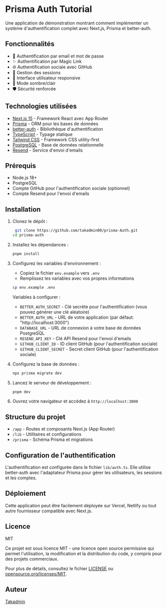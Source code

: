 # Prisma Auth Tutorial

Une application de démonstration montrant comment implémenter un système d'authentification complet avec Next.js, Prisma et better-auth.

## Fonctionnalités

- 🔐 Authentification par email et mot de passe
- ✨ Authentification par Magic Link
- 🌐 Authentification sociale avec GitHub
- 🔄 Gestion des sessions
- 📱 Interface utilisateur responsive
- 🎨 Mode sombre/clair
- 🛡️ Sécurité renforcée

## Technologies utilisées

- [Next.js 15](https://nextjs.org/) - Framework React avec App Router
- [Prisma](https://www.prisma.io/) - ORM pour les bases de données
- [better-auth](https://github.com/better-auth) - Bibliothèque d'authentification
- [TypeScript](https://www.typescriptlang.org/) - Typage statique
- [Tailwind CSS](https://tailwindcss.com/) - Framework CSS utility-first
- [PostgreSQL](https://www.postgresql.org/) - Base de données relationnelle
- [Resend](https://resend.com/) - Service d'envoi d'emails

## Prérequis

- Node.js 18+
- PostgreSQL
- Compte GitHub pour l'authentification sociale (optionnel)
- Compte Resend pour l'envoi d'emails

## Installation

1. Clonez le dépôt :

   ```bash
    git clone https://github.com/takadmin00/prisma-Auth.git
   cd prisma-auth
   ```

2. Installez les dépendances :

   ```bash
   pnpm install
   ```

3. Configurez les variables d'environnement :

   - Copiez le fichier `env.example` vers `.env`
   - Remplissez les variables avec vos propres informations

   ```bash
   cp env.example .env
   ```

   Variables à configurer :

   - `BETTER_AUTH_SECRET` - Clé secrète pour l'authentification (vous pouvez générer une clé aléatoire)
   - `BETTER_AUTH_URL` - URL de votre application (par défaut: "http://localhost:3000")
   - `DATABASE_URL` - URL de connexion à votre base de données PostgreSQL
   - `RESEND_API_KEY` - Clé API Resend pour l'envoi d'emails
   - `GITHUB_CLIENT_ID` - ID client GitHub (pour l'authentification sociale)
   - `GITHUB_CLIENT_SECRET` - Secret client GitHub (pour l'authentification sociale)

4. Configurez la base de données :

   ```bash
   npx prisma migrate dev
   ```

5. Lancez le serveur de développement :

   ```bash
   pnpm dev
   ```

6. Ouvrez votre navigateur et accédez à `http://localhost:3000`

## Structure du projet

- `/app` - Routes et composants Next.js (App Router)
- `/lib` - Utilitaires et configurations
- `/prisma` - Schéma Prisma et migrations

## Configuration de l'authentification

L'authentification est configurée dans le fichier `lib/auth.ts`. Elle utilise better-auth avec l'adaptateur Prisma pour gérer les utilisateurs, les sessions et les comptes.

## Déploiement

Cette application peut être facilement déployée sur Vercel, Netlify ou tout autre fournisseur compatible avec Next.js.

## Licence

MIT

Ce projet est sous licence MIT - une licence open source permissive qui permet l'utilisation, la modification et la distribution du code, y compris pour des projets commerciaux.

Pour plus de détails, consultez le fichier [LICENSE](LICENSE) ou [opensource.org/licenses/MIT](https://opensource.org/licenses/MIT).

## Auteur

[Takadmin](https://github.com/takadmin00)

